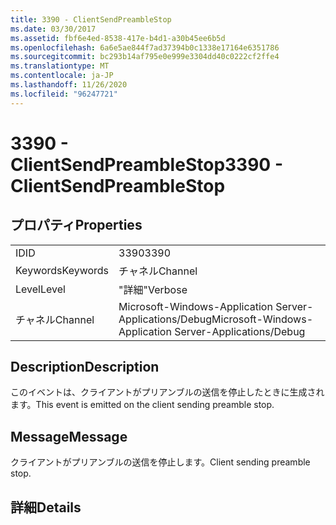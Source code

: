 ```yaml
---
title: 3390 - ClientSendPreambleStop
ms.date: 03/30/2017
ms.assetid: fbf6e4ed-8538-417e-b4d1-a30b45ee6b5d
ms.openlocfilehash: 6a6e5ae844f7ad37394b0c1338e17164e6351786
ms.sourcegitcommit: bc293b14af795e0e999e3304dd40c0222cf2ffe4
ms.translationtype: MT
ms.contentlocale: ja-JP
ms.lasthandoff: 11/26/2020
ms.locfileid: "96247721"
---
```

# <a name="3390---clientsendpreamblestop"></a><span data-ttu-id="cedbd-102">3390 - ClientSendPreambleStop</span><span class="sxs-lookup"><span data-stu-id="cedbd-102">3390 - ClientSendPreambleStop</span></span>

## <a name="properties"></a><span data-ttu-id="cedbd-103">プロパティ</span><span class="sxs-lookup"><span data-stu-id="cedbd-103">Properties</span></span>  
  
|||  
|-|-|  
|<span data-ttu-id="cedbd-104">ID</span><span class="sxs-lookup"><span data-stu-id="cedbd-104">ID</span></span>|<span data-ttu-id="cedbd-105">3390</span><span class="sxs-lookup"><span data-stu-id="cedbd-105">3390</span></span>|  
|<span data-ttu-id="cedbd-106">Keywords</span><span class="sxs-lookup"><span data-stu-id="cedbd-106">Keywords</span></span>|<span data-ttu-id="cedbd-107">チャネル</span><span class="sxs-lookup"><span data-stu-id="cedbd-107">Channel</span></span>|  
|<span data-ttu-id="cedbd-108">Level</span><span class="sxs-lookup"><span data-stu-id="cedbd-108">Level</span></span>|<span data-ttu-id="cedbd-109">"詳細"</span><span class="sxs-lookup"><span data-stu-id="cedbd-109">Verbose</span></span>|  
|<span data-ttu-id="cedbd-110">チャネル</span><span class="sxs-lookup"><span data-stu-id="cedbd-110">Channel</span></span>|<span data-ttu-id="cedbd-111">Microsoft-Windows-Application Server-Applications/Debug</span><span class="sxs-lookup"><span data-stu-id="cedbd-111">Microsoft-Windows-Application Server-Applications/Debug</span></span>|  
  
## <a name="description"></a><span data-ttu-id="cedbd-112">Description</span><span class="sxs-lookup"><span data-stu-id="cedbd-112">Description</span></span>  

 <span data-ttu-id="cedbd-113">このイベントは、クライアントがプリアンブルの送信を停止したときに生成されます。</span><span class="sxs-lookup"><span data-stu-id="cedbd-113">This event is emitted on the client sending preamble stop.</span></span>  
  
## <a name="message"></a><span data-ttu-id="cedbd-114">Message</span><span class="sxs-lookup"><span data-stu-id="cedbd-114">Message</span></span>  

 <span data-ttu-id="cedbd-115">クライアントがプリアンブルの送信を停止します。</span><span class="sxs-lookup"><span data-stu-id="cedbd-115">Client sending preamble stop.</span></span>  
  
## <a name="details"></a><span data-ttu-id="cedbd-116">詳細</span><span class="sxs-lookup"><span data-stu-id="cedbd-116">Details</span></span>
